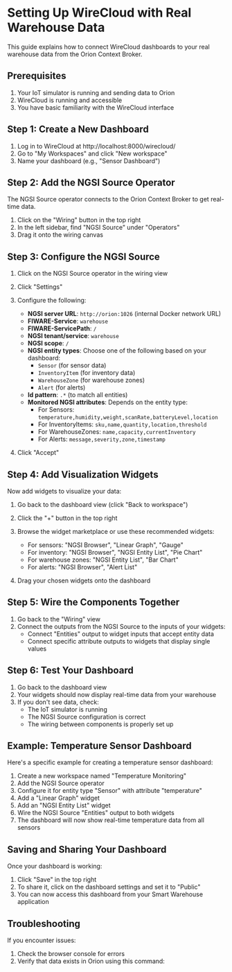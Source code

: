 # Setting Up WireCloud with Real Warehouse Data

This guide explains how to connect WireCloud dashboards to your real warehouse data from the Orion Context Broker.

## Prerequisites

1. Your IoT simulator is running and sending data to Orion
2. WireCloud is running and accessible
3. You have basic familiarity with the WireCloud interface

## Step 1: Create a New Dashboard

1. Log in to WireCloud at http://localhost:8000/wirecloud/
2. Go to "My Workspaces" and click "New workspace"
3. Name your dashboard (e.g., "Sensor Dashboard")

## Step 2: Add the NGSI Source Operator

The NGSI Source operator connects to the Orion Context Broker to get real-time data.

1. Click on the "Wiring" button in the top right
2. In the left sidebar, find "NGSI Source" under "Operators"
3. Drag it onto the wiring canvas

## Step 3: Configure the NGSI Source

1. Click on the NGSI Source operator in the wiring view
2. Click "Settings"
3. Configure the following:
   - **NGSI server URL**: `http://orion:1026` (internal Docker network URL)
   - **FIWARE-Service**: `warehouse`
   - **FIWARE-ServicePath**: `/`
   - **NGSI tenant/service**: `warehouse`
   - **NGSI scope**: `/`
   - **NGSI entity types**: Choose one of the following based on your dashboard:
     - `Sensor` (for sensor data)
     - `InventoryItem` (for inventory data)
     - `WarehouseZone` (for warehouse zones)
     - `Alert` (for alerts)
   - **Id pattern**: `.*` (to match all entities)
   - **Monitored NGSI attributes**: Depends on the entity type:
     - For Sensors: `temperature,humidity,weight,scanRate,batteryLevel,location`
     - For InventoryItems: `sku,name,quantity,location,threshold`
     - For WarehouseZones: `name,capacity,currentInventory`
     - For Alerts: `message,severity,zone,timestamp`

4. Click "Accept"

## Step 4: Add Visualization Widgets

Now add widgets to visualize your data:

1. Go back to the dashboard view (click "Back to workspace")
2. Click the "+" button in the top right
3. Browse the widget marketplace or use these recommended widgets:
   - For sensors: "NGSI Browser", "Linear Graph", "Gauge"
   - For inventory: "NGSI Browser", "NGSI Entity List", "Pie Chart"
   - For warehouse zones: "NGSI Entity List", "Bar Chart"
   - For alerts: "NGSI Browser", "Alert List"

4. Drag your chosen widgets onto the dashboard

## Step 5: Wire the Components Together

1. Go back to the "Wiring" view
2. Connect the outputs from the NGSI Source to the inputs of your widgets:
   - Connect "Entities" output to widget inputs that accept entity data
   - Connect specific attribute outputs to widgets that display single values

## Step 6: Test Your Dashboard

1. Go back to the dashboard view
2. Your widgets should now display real-time data from your warehouse
3. If you don't see data, check:
   - The IoT simulator is running
   - The NGSI Source configuration is correct
   - The wiring between components is properly set up

## Example: Temperature Sensor Dashboard

Here's a specific example for creating a temperature sensor dashboard:

1. Create a new workspace named "Temperature Monitoring"
2. Add the NGSI Source operator
3. Configure it for entity type "Sensor" with attribute "temperature"
4. Add a "Linear Graph" widget
5. Add an "NGSI Entity List" widget
6. Wire the NGSI Source "Entities" output to both widgets
7. The dashboard will now show real-time temperature data from all sensors

## Saving and Sharing Your Dashboard

Once your dashboard is working:

1. Click "Save" in the top right
2. To share it, click on the dashboard settings and set it to "Public"
3. You can now access this dashboard from your Smart Warehouse application

## Troubleshooting

If you encounter issues:

1. Check the browser console for errors
2. Verify that data exists in Orion using this command:

